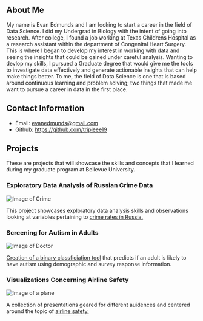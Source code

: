 ## About Me
My name is Evan Edmunds and I am looking to start a career in the field of Data Science. I did my Undergrad in Biology with the intent of going into research. After college, I found a job working at Texas Childrens Hospital as a research assistant within the department of Congenital Heart Surgery. This is where I began to develop my interest in working with data and seeing the insights that could be gained under careful analysis. Wanting to devlop my skills, I pursued a Graduate degree that would give me the tools to investigate data effectively and generate actionable insights that can help make things better. To me, the field of Data Science is one that is based around continuous learning and problem solving; two things that made me want to pursue a career in data in the first place. 

## Contact Information
* Email: evanedmunds@gmail.com
* Github: https://github.com/tripleee19

## Projects
These are projects that will showcase the skills and concepts that I learned during my graduate program at Bellevue University.

### Exploratory Data Analysis of Russian Crime Data
![Image of Crime](../small-crime-photo.jpg)

This project showcases exploratory data analysis skills and observations looking at variables pertaining to [crime rates in Russia.](https://github.com/tripleee19/EDA-of-Russian-Crime-Data)

### Screening for Autism in Adults
![Image of Doctor](../generic-doctor.jpg)

[Creation of a binary classficiation tool](https://github.com/tripleee19/Autism-Screening-in-Adults) that predicts if an adult is likely to have autism using demographic and survey response information.

### Visualizations Concerning Airline Safety
![Image of a plane](../airplane.jpg)

A collection of presentations geared for different auidences and centered around the topic of [airline safety.](https://github.com/tripleee19/Airline-Safety)
